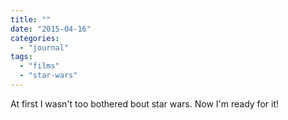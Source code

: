 ```yaml
---
title: ""
date: "2015-04-16"
categories: 
  - "journal"
tags: 
  - "films"
  - "star-wars"
---
```


At first I wasn't too bothered bout star wars. Now I'm ready for it!
